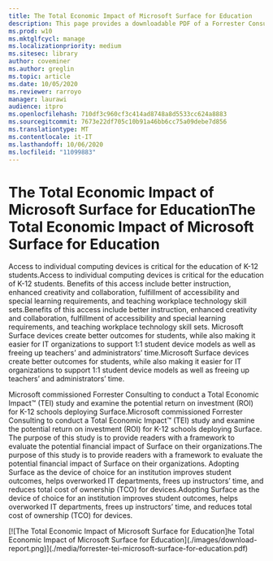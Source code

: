 ```yaml
---
title: The Total Economic Impact of Microsoft Surface for Education
description: This page provides a downloadable PDF of a Forrester Consulting study on the potential return on investment (ROI) for K-12 schools deploying Surface.
ms.prod: w10
ms.mktglfcycl: manage
ms.localizationpriority: medium
ms.sitesec: library
author: coveminer
ms.author: greglin
ms.topic: article
ms.date: 10/05/2020
ms.reviewer: rarroyo
manager: laurawi
audience: itpro
ms.openlocfilehash: 710df3c960cf3c414ad8748a8d5533cc624a8883
ms.sourcegitcommit: 7673e22df705c10b91a46bb6cc75a09debe7d856
ms.translationtype: MT
ms.contentlocale: it-IT
ms.lasthandoff: 10/06/2020
ms.locfileid: "11099883"
---
```

# <span data-ttu-id="06df3-103">The Total Economic Impact of Microsoft Surface for Education</span><span class="sxs-lookup"><span data-stu-id="06df3-103">The Total Economic Impact of Microsoft Surface for Education</span></span>

<span data-ttu-id="06df3-104">Access to individual computing devices is critical for the education of K-12 students.</span><span class="sxs-lookup"><span data-stu-id="06df3-104">Access to individual computing devices is critical for the education of K-12 students.</span></span> <span data-ttu-id="06df3-105">Benefits of this access include better instruction, enhanced creativity and collaboration, fulfillment of accessibility and special learning requirements, and teaching workplace technology skill sets.</span><span class="sxs-lookup"><span data-stu-id="06df3-105">Benefits of this access include better instruction, enhanced creativity and collaboration, fulfillment of accessibility and special learning requirements, and teaching workplace technology skill sets.</span></span> <span data-ttu-id="06df3-106">Microsoft Surface devices create better outcomes for students, while also making it easier for IT organizations to support 1:1 student device models as well as freeing up teachers’ and administrators’ time.</span><span class="sxs-lookup"><span data-stu-id="06df3-106">Microsoft Surface devices create better outcomes for students, while also making it easier for IT organizations to support 1:1 student device models as well as freeing up teachers’ and administrators’ time.</span></span>

<span data-ttu-id="06df3-107">Microsoft commissioned Forrester Consulting to conduct a Total Economic Impact&trade; (TEI) study and examine the potential return on investment (ROI) for K-12 schools deploying Surface.</span><span class="sxs-lookup"><span data-stu-id="06df3-107">Microsoft commissioned Forrester Consulting to conduct a Total Economic Impact&trade; (TEI) study and examine the potential return on investment (ROI) for K-12 schools deploying Surface.</span></span> <span data-ttu-id="06df3-108">The purpose of this study is to provide readers with a framework to evaluate the potential financial impact of Surface on their organizations.</span><span class="sxs-lookup"><span data-stu-id="06df3-108">The purpose of this study is to provide readers with a framework to evaluate the potential financial impact of Surface on their organizations.</span></span> <span data-ttu-id="06df3-109">Adopting Surface as the device of choice for an institution improves student outcomes, helps overworked IT departments, frees up instructors’ time, and reduces total cost of ownership (TCO) for devices.</span><span class="sxs-lookup"><span data-stu-id="06df3-109">Adopting Surface as the device of choice for an institution improves student outcomes, helps overworked IT departments, frees up instructors’ time, and reduces total cost of ownership (TCO) for devices.</span></span>

[![T<span data-ttu-id="06df3-110">he Total Economic Impact of Microsoft Surface for Education]</span><span class="sxs-lookup"><span data-stu-id="06df3-110">he Total Economic Impact of Microsoft Surface for Education]</span></span>(./images/download-report.png)](./media/forrester-tei-microsoft-surface-for-education.pdf)



